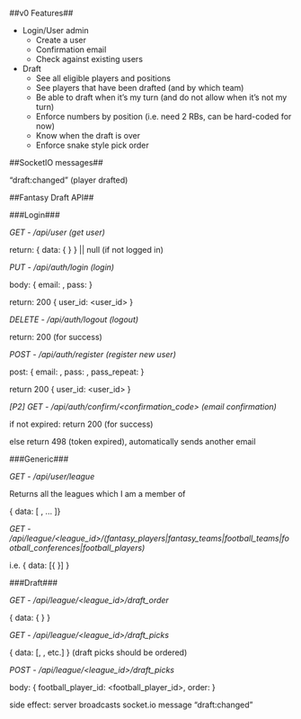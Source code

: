 ##v0 Features##

* Login/User admin
    * Create a user
    * Confirmation email
    * Check against existing users
* Draft
    * See all eligible players and positions
    * See players that have been drafted (and by which team)
    * Be able to draft when it’s my turn (and do not allow when it’s not my turn)
    * Enforce numbers by position (i.e. need 2 RBs, can be hard-coded for now)
    * Know when the draft is over
    * Enforce snake style pick order

##SocketIO messages##

“draft:changed” (player drafted)

##Fantasy Draft API##

###Login###


*GET - /api/user (get user)*

return: { data: { <User> } } || null (if not logged in)


*PUT - /api/auth/login (login)*

body: { email: <email>, pass: <pass> }

return: 200 { user_id: <user_id> }


*DELETE - /api/auth/logout (logout)*

return: 200 (for success)


*POST - /api/auth/register (register new user)*

post: { email: <email>, pass: <pass>, pass_repeat: <pass> }

return 200 { user_id: <user_id> }


*[P2] GET - /api/auth/confirm/<confirmation_code> (email confirmation)*

if not expired: return 200 (for success)

else return 498 (token expired), automatically sends another email


###Generic###

*GET - /api/user/league*

Returns all the leagues which I am a member of

{ data: [ <FantasyLeague>, ... ]}


*GET - /api/league/<league_id>/(fantasy_players|fantasy_teams|football_teams|football_conferences|football_players)*

i.e. { data: [{ <FootballPlayer> }] }


###Draft###

*GET - /api/league/<league_id>/draft_order*

{ data: { <FantasyDraftOrder> } }


*GET - /api/league/<league_id>/draft_picks*

{ data: [<DraftPick>, <DraftPick>, etc.] } (draft picks should be ordered)


*POST - /api/league/<league_id>/draft_picks*

body: { football_player_id: <football_player_id>, order: <order> }

side effect: server broadcasts socket.io message “draft:changed”

